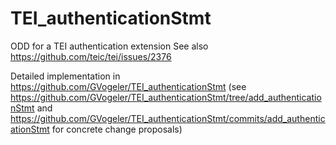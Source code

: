 # TEI_authenticationStmt
ODD for a TEI authentication extension
See also https://github.com/teic/tei/issues/2376

Detailed implementation in https://github.com/GVogeler/TEI_authenticationStmt (see https://github.com/GVogeler/TEI_authenticationStmt/tree/add_authenticationStmt and https://github.com/GVogeler/TEI_authenticationStmt/commits/add_authenticationStmt for concrete change proposals)
